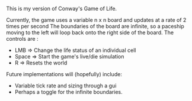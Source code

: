 This is my version of Conway's Game of Life.

Currently, the game uses a variable n x n board and updates at a rate of 2 times per second The boundaries of the board are infinite, so a paceship moving to the left will loop back onto the right side of the board. The controls are :
  - LMB => Change the life status of an individual cell
  - Space => Start the game's live/die simulation
  - R => Resets the world
  
 Future implementations will (hopefully) include:
  - Variable tick rate and sizing through a gui
  - Perhaps a toggle for the infinite boundaries.
